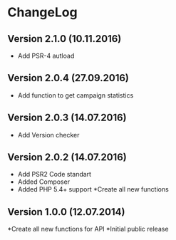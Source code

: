 # ChangeLog


## Version 2.1.0 (10.11.2016)
* Add PSR-4 autload

## Version 2.0.4 (27.09.2016)
* Add function to get campaign statistics

## Version 2.0.3 (14.07.2016)
* Add Version checker

## Version 2.0.2 (14.07.2016)
* Add PSR2 Code standart
* Added Composer
* Added PHP 5.4+ support
*Create all new functions

## Version 1.0.0 (12.07.2014)
*Create all new functions for API
*Initial public release

